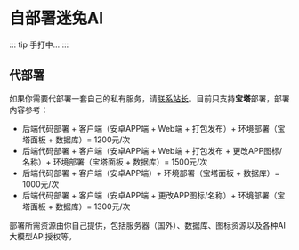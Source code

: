 # 自部署迷兔AI

::: tip
手打中...
:::

## 代部署

如果你需要代部署一套自己的私有服务，请[联系站长](/contact)。目前只支持**宝塔**部署，部署内容参考：

- 后端代码部署 + 客户端（安卓APP端 + Web端 + 打包发布）+ 环境部署（宝塔面板 + 数据库）= 1200元/次
- 后端代码部署 + 客户端（安卓APP端 + Web端 + 打包发布 + 更改APP图标/名称）+ 环境部署（宝塔面板 + 数据库）= 1500元/次
- 后端代码部署 + 客户端（安卓APP端）+ 环境部署（宝塔面板 + 数据库）= 1000元/次
- 后端代码部署 + 客户端（安卓APP端 + 更改APP图标/名称）+ 环境部署（宝塔面板 + 数据库）= 1300元/次

部署所需资源由你自己提供，包括服务器（国外）、数据库、图标资源以及各种AI大模型API授权等。
